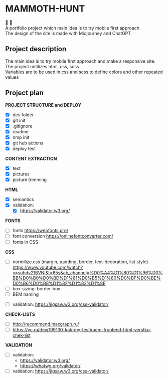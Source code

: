 # MAMMOTH-HUNT

  :elephant: :hocho:<br>
  A portfolio project which main idea is to try mobile first approach<br>
  The design of the site is made with Midjourney and ChatGPT<br>

## Project description
  The main idea is to try mobile first approach and make a responsive site. The project untilizes html, css, scss<br>
  Variables are to be used in css and scss to define colors and other repeated values

## Project plan

  **PROJECT STRUCTURE and DEPLOY**
  - [x] dev folder
  - [x] git init
  - [x] .gitignore
  - [x] readme
  - [x] nmp init
  - [x] git hub actions
  - [x] deploy test
    
  **CONTENT EXTRACTION**
  - [x] text
  - [x] pictures
  - [x] picture trimming

  **HTML**
  - [x] semantics
  - [x] validation: 
    - [x] https://validator.w3.org/
    <!-- - https://whatwg.org/validator/ -->
    
  **FONTS**
  - [ ] fonts https://webfonts.pro/ 
  - [ ] font conversion https://onlinefontconverter.com/
  - [ ] fonts in CSS
  
  **CSS**
  - [ ] normilize.css (margin, padding, border, text-decoration, list style) https://www.youtube.com/watch?v=sohdv21BVNI&t=65s&ab_channel=%D0%A4%D1%80%D1%96%D0%BB%D0%B0%D0%BD%D1%81%D0%B5%D1%80%D0%BF%D0%BE%D0%B6%D0%B8%D1%82%D1%82%D1%8E
  - [ ] box-sizing: border-box
  - [ ] BEM naming
  <!-- - [ ] pixel perfect -->
  - [ ] validation: https://jigsaw.w3.org/css-validator/
  
  **CHECK-LISTS**
  - [ ] http://recommend.maxgraph.ru/
  - [ ] https://vc.ru/dev/199130-kak-my-testiruem-frontend-html-verstku-chek-list

  **VALIDATION**
  - [ ] validation: 
    - https://validator.w3.org/
    - https://whatwg.org/validator/
  - [ ] validation: https://jigsaw.w3.org/css-validator/
